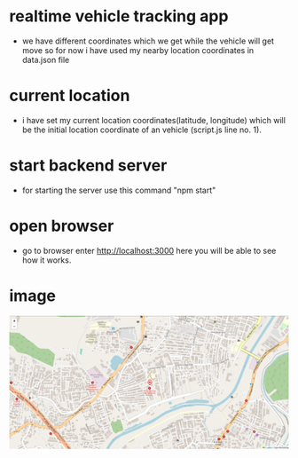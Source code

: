 # realtime vehicle tracking app 

- we have different coordinates which we get while the vehicle will get move so for now i have used my nearby location coordinates in data.json file

# current location 
- i have set my current location coordinates(latitude, longitude) which will be the initial location coordinate of an vehicle (script.js line no. 1).

# start backend server
- for starting the server use this command "npm start"

# open browser
- go to browser enter [http://localhost:3000](http://localhost:3000/) here you will be able to see how it works.

# image
![alt text](image.png)